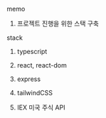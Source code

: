 memo
1. 프로젝트 진행을 위한 스택 구축
   

stack
1. typescript
2. react, react-dom
3. express
4. tailwindCSS

5. IEX 미국 주식 API